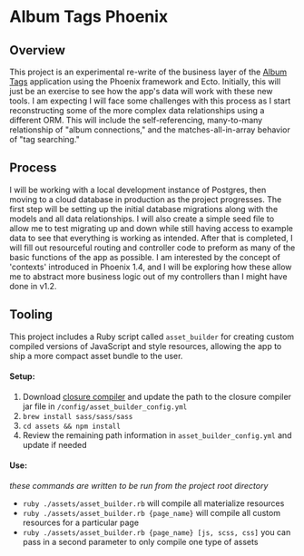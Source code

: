 # Album Tags Phoenix

## Overview
This project is an experimental re-write of the business layer of the [Album Tags](https://github.com/jhunschejones/Album-Tags) application using the Phoenix framework and Ecto. Initially, this will just be an exercise to see how the app's data will work with these new tools. I am expecting I will face some challenges with this process as I start reconstructing some of the more complex data relationships using a different ORM. This will include the self-referencing, many-to-many relationship of "album connections," and the matches-all-in-array behavior of "tag searching."

## Process
I will be working with a local development instance of Postgres, then moving to a cloud database in production as the project progresses. The first step will be setting up the initial database migrations along with the models and all data relationships. I will also create a simple seed file to allow me to test migrating up and down while still having access to example data to see that everything is working as intended. After that is completed, I will fill out resourceful routing and controller code to preform as many of the basic functions of the app as possible. I am interested by the concept of 'contexts' introduced in Phoenix 1.4, and I will be exploring how these allow me to abstract more business logic out of my controllers than I might have done in v1.2.

## Tooling
This project includes a Ruby script called `asset_builder` for creating custom compiled versions of JavaScript and style resources, allowing the app to ship a more compact asset bundle to the user.

#### Setup:
1. Download [closure compiler](~https://developers.google.com/closure/compiler/docs/gettingstarted_app~) and update the path to the closure compiler jar file in `/config/asset_builder_config.yml`
2. `brew install sass/sass/sass`
3. `cd assets && npm install`
4. Review the remaining path information in `asset_builder_config.yml` and update if needed

#### Use:
*these commands are written to be run from the project root directory*
* `ruby ./assets/asset_builder.rb` will compile all materialize resources
* `ruby ./assets/asset_builder.rb {page_name}` will compile all custom resources for a particular page
* `ruby ./assets/asset_builder.rb {page_name} [js, scss, css]` you can pass in a second parameter to only compile one type of assets
